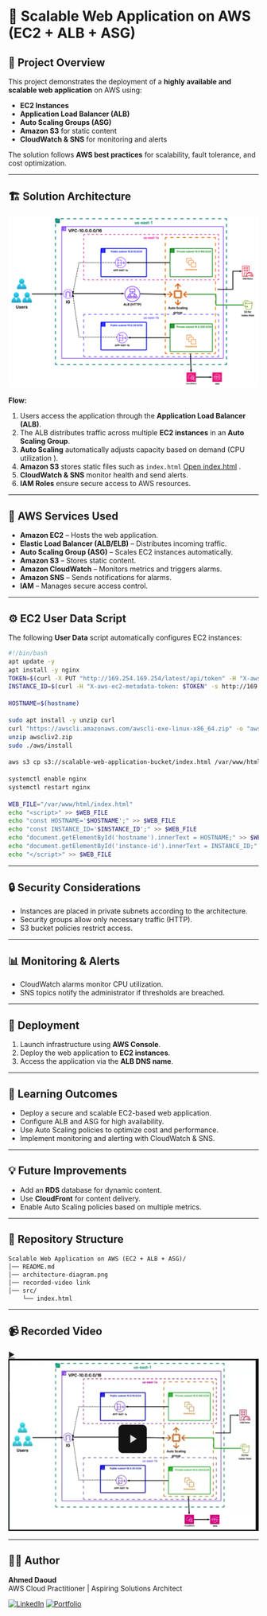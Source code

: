 # 🚀 Scalable Web Application on AWS (EC2 + ALB + ASG)

## 📌 Project Overview
This project demonstrates the deployment of a **highly available and scalable web application** on AWS using:

- **EC2 Instances**
- **Application Load Balancer (ALB)**
- **Auto Scaling Groups (ASG)**
- **Amazon S3** for static content
- **CloudWatch & SNS** for monitoring and alerts

The solution follows **AWS best practices** for scalability, fault tolerance, and cost optimization.

---

## 🏗️ Solution Architecture
![Architecture Diagram](architecture-diagram.png)

**Flow:**
1. Users access the application through the **Application Load Balancer (ALB)**.
2. The ALB distributes traffic across multiple **EC2 instances** in an **Auto Scaling Group**.
3. **Auto Scaling** automatically adjusts capacity based on demand (CPU utilization ).
4. **Amazon S3** stores static files such as `index.html` [Open index.html](src/index.html) .
5. **CloudWatch & SNS** monitor health and send alerts.
6. **IAM Roles** ensure secure access to AWS resources.

---

## 🔧 AWS Services Used
- **Amazon EC2** – Hosts the web application. 
- **Elastic Load Balancer (ALB/ELB)** – Distributes incoming traffic.  
- **Auto Scaling Group (ASG)** – Scales EC2 instances automatically.  
- **Amazon S3** – Stores static content.  
- **Amazon CloudWatch** – Monitors metrics and triggers alarms.  
- **Amazon SNS** – Sends notifications for alarms.  
- **IAM** – Manages secure access control.  

---

## ⚙️ EC2 User Data Script
The following **User Data** script automatically configures EC2 instances:

```bash
#!/bin/bash
apt update -y
apt install -y nginx
TOKEN=$(curl -X PUT "http://169.254.169.254/latest/api/token" -H "X-aws-ec2-metadata-token-ttl-seconds: 21600")
INSTANCE_ID=$(curl -H "X-aws-ec2-metadata-token: $TOKEN" -s http://169.254.169.254/latest/meta-data/instance-id)

HOSTNAME=$(hostname)

sudo apt install -y unzip curl
curl "https://awscli.amazonaws.com/awscli-exe-linux-x86_64.zip" -o "awscliv2.zip"
unzip awscliv2.zip
sudo ./aws/install

aws s3 cp s3://scalable-web-application-bucket/index.html /var/www/html/index.html --region us-east-1

systemctl enable nginx
systemctl restart nginx

WEB_FILE="/var/www/html/index.html"
echo "<script>" >> $WEB_FILE
echo "const HOSTNAME='$HOSTNAME';" >> $WEB_FILE
echo "const INSTANCE_ID='$INSTANCE_ID';" >> $WEB_FILE
echo "document.getElementById('hostname').innerText = HOSTNAME;" >> $WEB_FILE
echo "document.getElementById('instance-id').innerText = INSTANCE_ID;" >> $WEB_FILE
echo "</script>" >> $WEB_FILE
```

---

## 🔒 Security Considerations
- Instances are placed in private subnets according to the architecture.
- Security groups allow only necessary traffic (HTTP).
- S3 bucket policies restrict access.

---

## 📊 Monitoring & Alerts
- CloudWatch alarms monitor CPU utilization.
- SNS topics notify the administrator if thresholds are breached.

---

## 🚀 Deployment
1. Launch infrastructure using **AWS Console**.  
2. Deploy the web application to **EC2 instances**.  
3. Access the application via the **ALB DNS name**.

---

## 🎯 Learning Outcomes
- Deploy a secure and scalable EC2-based web application.  
- Configure ALB and ASG for high availability.  
- Use Auto Scaling policies to optimize cost and performance.  
- Implement monitoring and alerting with CloudWatch & SNS.

---

## 💡 Future Improvements
- Add an **RDS** database for dynamic content.  
- Use **CloudFront** for content delivery.  
- Enable Auto Scaling policies based on multiple metrics.

---

## 📂 Repository Structure
```
Scalable Web Application on AWS (EC2 + ALB + ASG)/
│── README.md
│── architecture-diagram.png
│── recorded-video link
│── src/
    └── index.html
```

---

## 📹 Recorded Video
[▶️![Watch the demo](thumbnail.png)](https://drive.google.com/file/d/1fFyjdXlfiYKLiRxbyZLgfncl25sTbtoQ/view?usp=sharing)

---

## 👨‍💻 Author
**Ahmed Daoud**  
AWS Cloud Practitioner | Aspiring Solutions Architect  

[![LinkedIn](https://img.shields.io/badge/LinkedIn-Profile-blue?logo=linkedin&logoColor=white)](https://www.linkedin.com/in/ahmedmohameddaoud/)
[![Portfolio](https://img.shields.io/badge/Portfolio-Website-green?logo=firefox&logoColor=white)](https://ahmedmodaoud.github.io/)


